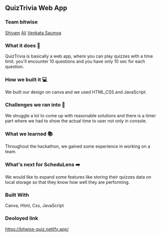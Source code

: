 ## QuizTrivia Web App
### Team bitwise 
<a href="https://github.com/shivam30072">Shivam</a>
<a href="https://github.com/shivam30072">Ali</a>
<a href="https://github.com/">Venkata Saumya</a>
### What it does 📅
QuizTrivia is basically a web app, where you can play quizzes with a time limit. you'll encounter 10 questions and you have only 10 sec for each question.
### How we built it 💻
We built our design on canva and we used HTML,CSS and JavaScript.
### Challenges we ran into 👊
We struggle a lot to come up with reasonable solutions and there is a timer part where we had to show the actual time to user not only in console.
### What we learned 📚
Throughout the hackathon, we gained some experience in working on a team.
### What's next for ScheduLens ➡️
We would like to expand some features like storing their quizzes data on local storage so that they know how well they are performing.
### Built With
Canva, Html, Css, JavaScript
### Deoloyed link
https://bitwise-quiz.netlify.app/
